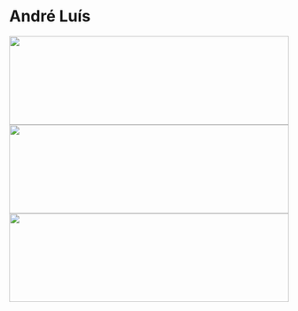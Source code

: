 # André Luís

<p align="center">
  <!-- STATS -->
  <picture>
    <source
      height="160px"
      srcset="https://github-readme-stats.vercel.app/api?username=andreeluis&theme=github_dark_dimmed&hide_title=true&hide_rank=true&hide_border=false&show_icons=true&count_private=true"
      media="(prefers-color-scheme: dark)"
    />
    <img height="160px" style="width:100%; display: block; margin-left: auto; margin-right: auto;" src="https://github-readme-stats.vercel.app/api?username=andreeluis&hide_title=true&hide_rank=true&hide_border=false&show_icons=true&count_private=true" />
  </picture>

  <!-- LANGUAGES -->
  <picture>
    <source
      height="160px"
      srcset="https://github-readme-stats.vercel.app/api/top-langs/?username=andreeluis&theme=github_dark_dimmed&hide_title=true&hide_border=false&show_icons=true&layout=compact"
      media="(prefers-color-scheme: dark)"
    />
    <img height="160px"style="width:100%; display: block; margin-left: auto; margin-right: auto;" src="https://github-readme-stats.vercel.app/api/top-langs/?username=andreeluis&theme=default&hide_title=true&hide_border=false&show_icons=true&layout=compact" />
  </picture>

  <!-- STREAK -->
  <picture>
    <source
      height="160px"
      srcset="https://github-readme-streak-stats.herokuapp.com/?user=andreeluis&theme=github_dark_dimmed&hide_title=true&hide_border=false&exclude_days=Sat,Sun"
      media="(prefers-color-scheme: dark)"
    />
    <img height="160px" style="width:100%; display: block; margin-left: auto; margin-right: auto;" src="https://github-readme-streak-stats.herokuapp.com/?user=andreeluis&theme=default&hide_title=true&hide_border=false&exclude_days=Sat,Sun" />
  </picture>
</p>
